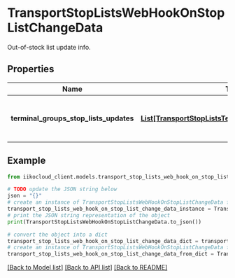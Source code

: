 # TransportStopListsWebHookOnStopListChangeData

Out-of-stock list update info.

## Properties

Name | Type | Description | Notes
------------ | ------------- | ------------- | -------------
**terminal_groups_stop_lists_updates** | [**List[TransportStopListsTerminalGroupStopListUpdate]**](TransportStopListsTerminalGroupStopListUpdate.md) | Terminal groups with out-of-stock list updates. | 

## Example

```python
from iikocloud_client.models.transport_stop_lists_web_hook_on_stop_list_change_data import TransportStopListsWebHookOnStopListChangeData

# TODO update the JSON string below
json = "{}"
# create an instance of TransportStopListsWebHookOnStopListChangeData from a JSON string
transport_stop_lists_web_hook_on_stop_list_change_data_instance = TransportStopListsWebHookOnStopListChangeData.from_json(json)
# print the JSON string representation of the object
print(TransportStopListsWebHookOnStopListChangeData.to_json())

# convert the object into a dict
transport_stop_lists_web_hook_on_stop_list_change_data_dict = transport_stop_lists_web_hook_on_stop_list_change_data_instance.to_dict()
# create an instance of TransportStopListsWebHookOnStopListChangeData from a dict
transport_stop_lists_web_hook_on_stop_list_change_data_from_dict = TransportStopListsWebHookOnStopListChangeData.from_dict(transport_stop_lists_web_hook_on_stop_list_change_data_dict)
```
[[Back to Model list]](../README.md#documentation-for-models) [[Back to API list]](../README.md#documentation-for-api-endpoints) [[Back to README]](../README.md)


